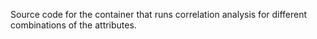 Source code for the container that runs correlation analysis for different combinations of the attributes.
